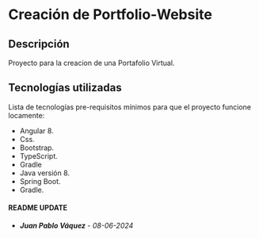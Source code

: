 # Creación de Portfolio-Website

## Descripción
Proyecto para la creacion de una Portafolio Virtual.

## Tecnologías utilizadas
Lista de tecnologías pre-requisitos mínimos para que el proyecto funcione locamente:
- Angular 8.
- Css.
- Bootstrap.
- TypeScript.
- Gradle
- Java versión 8.
- Spring Boot.
- Gradle.


#### README UPDATE
* ***Juan Pablo Váquez*** - *08-06-2024*